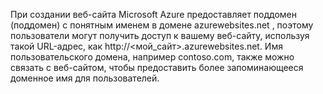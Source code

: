 ﻿При создании веб-сайта Microsoft Azure предоставляет поддомен (поддомен) с понятным именем в домене azurewebsites.net , поэтому пользователи могут получить доступ к вашему веб-сайту, используя такой URL-адрес, как http://&lt;мой_сайт&gt;.azurewebsites.net. Имя пользовательского домена, например contoso.com, также можно связать с веб-сайтом, чтобы предоставить более запоминающееся доменное имя для пользователей.<!--HONumber=42-->

